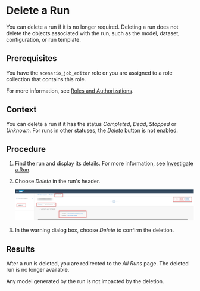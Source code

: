<!-- loio543f58af347d456083a01c5c3b522e27 -->

# Delete a Run

You can delete a run if it is no longer required. Deleting a run does not delete the objects associated with the run, such as the model, dataset, configuration, or run template.



<a name="loio543f58af347d456083a01c5c3b522e27__prereq_b54_nld_jpb"/>

## Prerequisites

You have the `scenario_job_editor` role or you are assigned to a role collection that contains this role.

For more information, see [Roles and Authorizations](security-e4cf710.md#loio4ef8499d7a4945ec854e3b4590830bcc).



## Context

You can delete a run if it has the status *Completed*, *Dead*, *Stopped* or *Unknown*. For runs in other statuses, the *Delete* button is not enabled.



## Procedure

1.  Find the run and display its details. For more information, see [Investigate a Run](investigate-a-run-e479244.md).

2.  Choose *Delete* in the run's header.

    ![Run details screen with action buttons, including Delete, highlighted](images/Image_AIL_FE_All_Template_Run_Delete_c7b6c13.png)

3.  In the warning dialog box, choose *Delete* to confirm the deletion.




<a name="loio543f58af347d456083a01c5c3b522e27__result_rr1_4nd_jpb"/>

## Results

After a run is deleted, you are redirected to the *All Runs* page. The deleted run is no longer available.

Any model generated by the run is not impacted by the deletion.

